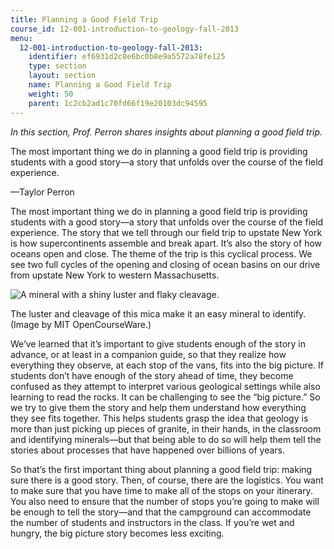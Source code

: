 ```yaml
---
title: Planning a Good Field Trip
course_id: 12-001-introduction-to-geology-fall-2013
menu:
  12-001-introduction-to-geology-fall-2013:
    identifier: ef6931d2c8e6bc0b8e9a5572a78fe125
    type: section
    layout: section
    name: Planning a Good Field Trip
    weight: 50
    parent: 1c2cb2ad1c70fd66f19e20103dc94595
---
```

_In this section, Prof. Perron shares insights about planning a good field trip._

The most important thing we do in planning a good field trip is providing students with a good story—a story that unfolds over the course of the field experience.

—Taylor Perron

The most important thing we do in planning a good field trip is providing students with a good story—a story that unfolds over the course of the field experience. The story that we tell through our field trip to upstate New York is how supercontinents assemble and break apart. It’s also the story of how oceans open and close. The theme of the trip is this cyclical process. We see two full cycles of the opening and closing of ocean basins on our drive from upstate New York to western Massachusetts.

![A mineral with a shiny luster and flaky cleavage.](https://open-learning-course-data-ci.s3.amazonaws.com/12-001-introduction-to-geology-fall-2013/ac6c04d57955b585a812bd1d38d542b3_12-001_field-trip1.jpg)  

The luster and cleavage of this mica make it an easy mineral to identify. (Image by MIT OpenCourseWare.)

We’ve learned that it’s important to give students enough of the story in advance, or at least in a companion guide, so that they realize how everything they observe, at each stop of the vans, fits into the big picture. If students don’t have enough of the story ahead of time, they become confused as they attempt to interpret various geological settings while also learning to read the rocks. It can be challenging to see the “big picture.” So we try to give them the story and help them understand how everything they see fits together. This helps students grasp the idea that geology is more than just picking up pieces of granite, in their hands, in the classroom and identifying minerals—but that being able to do so will help them tell the stories about processes that have happened over billions of years.

So that’s the first important thing about planning a good field trip: making sure there is a good story. Then, of course, there are the logistics. You want to make sure that you have time to make all of the stops on your itinerary. You also need to ensure that the number of stops you’re going to make will be enough to tell the story—and that the campground can accommodate the number of students and instructors in the class. If you’re wet and hungry, the big picture story becomes less exciting.